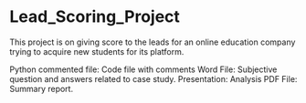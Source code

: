 # Lead_Scoring_Project
This project is on giving score to the leads for an online education company trying to acquire new students for its platform.

Python commented file: Code file with comments
Word File: Subjective question and answers related to case study.
Presentation:  Analysis
PDF File: Summary report.
